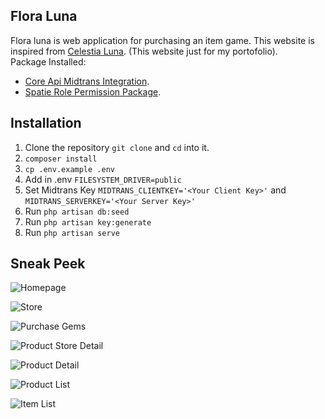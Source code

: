 ## Flora Luna

Flora luna is web application for purchasing an item game. This website is inspired from [Celestia Luna](https://celestialuna.com/). (This website just for my portofolio). <br>
Package Installed:

- [Core Api Midtrans Integration](https://midtrans.com/id).
- [Spatie Role Permission Package](https://spatie.be/docs/laravel-permission/v4/introduction).

## Installation
1. Clone the repository ``git clone`` and `cd` into it.
2. `composer install`
3. `cp .env.example .env`
4. Add in .env `FILESYSTEM_DRIVER=public`
5. Set Midtrans Key `MIDTRANS_CLIENTKEY='<Your Client Key>'` and `MIDTRANS_SERVERKEY='<Your Server Key>'`
6. Run `php artisan db:seed`
7. Run `php artisan key:generate`
8. Run `php artisan serve`

## Sneak Peek
![Homepage](https://user-images.githubusercontent.com/71953516/130602466-a6c8a055-97dd-4a70-91b0-73421c95d44c.png)

![Store](https://user-images.githubusercontent.com/71953516/130602495-7cdc583f-f5d6-48de-959c-1fc63b288df8.png)

![Purchase Gems](https://user-images.githubusercontent.com/71953516/130602579-5dda51a9-dd5f-411d-a989-33fdfc8e5100.png)

![Product Store Detail](https://user-images.githubusercontent.com/71953516/130602657-f1bfeec2-a9c8-4ab2-b4ee-d909d2ac78bf.png)

![Product Detail](https://user-images.githubusercontent.com/71953516/130602701-a0b96712-0e73-4b5e-98b3-85fdbcedb82e.png)

![Product List](https://user-images.githubusercontent.com/71953516/130602763-40b4e5e1-80f4-41e9-8331-22f4ae874a75.png)

![Item List](https://user-images.githubusercontent.com/71953516/130602820-c3e56d1e-5320-4e73-aa6c-5078f1570559.png)

